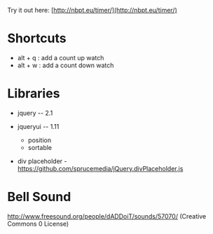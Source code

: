 Try it out here: [http://nbpt.eu/timer/](http://nbpt.eu/timer/)


Shortcuts
=========


- alt + q : add a count up watch
- alt + w : add a count down watch



Libraries
=========


- jquery -- 2.1
- jqueryui -- 1.11
    - position
    - sortable

- div placeholder - https://github.com/sprucemedia/jQuery.divPlaceholder.js


Bell Sound
==========

http://www.freesound.org/people/dADDoiT/sounds/57070/   (Creative Commons 0 License)